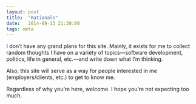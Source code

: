 ```yaml
---
layout: post
title:  "Rationale"
date:   2014-09-13 21:30:00 
tags: meta 
---
```

I don’t have any grand plans for this site. Mainly, it exists for me to collect random thoughts I have on a variety of topics—software development, politics, life in general, etc.—and write down what I’m thinking.

Also, this site will serve as a way for people interested in me (employers/clients, etc.) to get to know me.

Regardless of why you’re here, welcome. I hope you’re not expecting too much.
